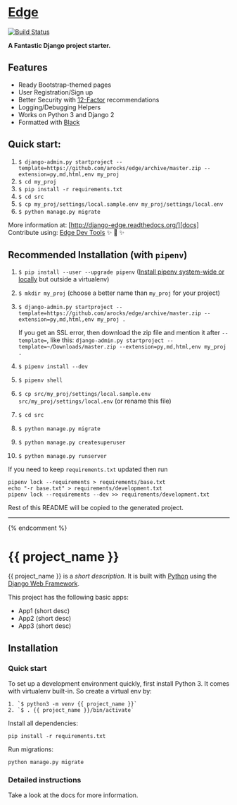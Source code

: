 # [Edge][docs]

[![Build Status](https://travis-ci.org/arocks/edge.svg?branch=master)](https://travis-ci.org/arocks/edge)

**A Fantastic Django project starter.**

## Features

* Ready Bootstrap-themed pages
* User Registration/Sign up
* Better Security with [12-Factor](http://12factor.net/) recommendations
* Logging/Debugging Helpers
* Works on Python 3 and Django 2
* Formatted with [Black](https://github.com/ambv/black)

## Quick start:

1. `$ django-admin.py startproject --template=https://github.com/arocks/edge/archive/master.zip --extension=py,md,html,env my_proj`
2. `$ cd my_proj`
3. `$ pip install -r requirements.txt `
4. `$ cd src`
5. `$ cp my_proj/settings/local.sample.env my_proj/settings/local.env`
6. `$ python manage.py migrate`

More information at: [http://django-edge.readthedocs.org/][docs]
Contribute using: [Edge Dev Tools](https://github.com/arocks/edge-devtools)  ✨ 🍰 ✨

[docs]: http://django-edge.readthedocs.org/


## Recommended Installation (with `pipenv`)
1. `$ pip install --user --upgrade pipenv` ([Install pipenv system-wide or locally](https://docs.pipenv.org/) but outside a virtualenv)
2. `$ mkdir my_proj` (choose a better name than `my_proj` for your project)
3. `$ django-admin.py startproject --template=https://github.com/arocks/edge/archive/master.zip --extension=py,md,html,env my_proj .`

    If you get an SSL error, then download the zip file and mention it after `--template=`, like this: `django-admin.py startproject --template=~/Downloads/master.zip --extension=py,md,html,env my_proj .`
4. `$ pipenv install --dev`
5. `$ pipenv shell`
6. `$ cp src/my_proj/settings/local.sample.env src/my_proj/settings/local.env` (or rename this file)
7. `$ cd src`
8. `$ python manage.py migrate`
9. `$ python manage.py createsuperuser`
10. `$ python manage.py runserver`

If you need to keep `requirements.txt` updated then run

    pipenv lock --requirements > requirements/base.txt
    echo "-r base.txt" > requirements/development.txt
    pipenv lock --requirements --dev >> requirements/development.txt

Rest of this README will be copied to the generated project.

--------------------------------------------------------------------------------------------

{% endcomment %}

# {{ project_name }}

{{ project_name }} is a _short description_. It is built with [Python][0] using the [Django Web Framework][1].

This project has the following basic apps:

* App1 (short desc)
* App2 (short desc)
* App3 (short desc)

## Installation

### Quick start

To set up a development environment quickly, first install Python 3. It
comes with virtualenv built-in. So create a virtual env by:

    1. `$ python3 -m venv {{ project_name }}`
    2. `$ . {{ project_name }}/bin/activate`

Install all dependencies:

    pip install -r requirements.txt

Run migrations:

    python manage.py migrate

### Detailed instructions

Take a look at the docs for more information.

[0]: https://www.python.org/
[1]: https://www.djangoproject.com/

